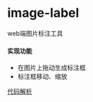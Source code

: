 # image-label
web端图片标注工具

#### 实现功能

* 在图片上拖动生成标注框
* 标注框移动、缩放


[代码解析](http://www.gewangjie.win/2017/09/26/图片标注解析/)

